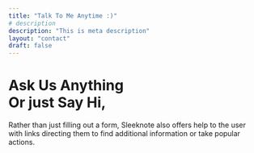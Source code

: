 ```yaml
---
title: "Talk To Me Anytime :)"
# description
description: "This is meta description"
layout: "contact"
draft: false
---
```


# Ask Us Anything <br> Or just Say Hi,

Rather than just filling out a form, Sleeknote also offers help to the user <br> with links directing them to find additional information or take popular actions.
